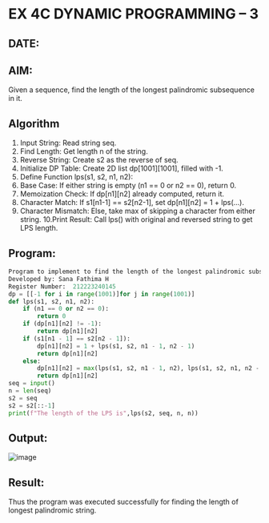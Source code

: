 # EX 4C DYNAMIC PROGRAMMING – 3
## DATE:
## AIM:
Given a sequence, find the length of the longest palindromic subsequence in it.





## Algorithm
1. Input String: Read string seq.
2. Find Length: Get length n of the string.
3. Reverse String: Create s2 as the reverse of seq.
4. Initialize DP Table: Create 2D list dp[1001][1001], filled with -1.
5. Define Function lps(s1, s2, n1, n2):
6. Base Case: If either string is empty (n1 == 0 or n2 == 0), return 0.
7. Memoization Check: If dp[n1][n2] already computed, return it.
8. Character Match: If s1[n1-1] == s2[n2-1], set dp[n1][n2] = 1 + lps(...).
9. Character Mismatch: Else, take max of skipping a character from either string.
10.Print Result: Call lps() with original and reversed string to get LPS length.   

## Program:
```Python
Program to implement to find the length of the longest palindromic subsequence in it
Developed by: Sana Fathima H
Register Number:  212223240145
dp = [[-1 for i in range(1001)]for j in range(1001)]
def lps(s1, s2, n1, n2):
    if (n1 == 0 or n2 == 0):
        return 0
    if (dp[n1][n2] != -1):
        return dp[n1][n2]
    if (s1[n1 - 1] == s2[n2 - 1]):
        dp[n1][n2] = 1 + lps(s1, s2, n1 - 1, n2 - 1)
        return dp[n1][n2]
    else:
        dp[n1][n2] = max(lps(s1, s2, n1 - 1, n2), lps(s1, s2, n1, n2 - 1))
        return dp[n1][n2]
seq = input()
n = len(seq)
s2 = seq
s2 = s2[::-1]
print(f"The length of the LPS is",lps(s2, seq, n, n))
```

## Output:
![image](https://github.com/user-attachments/assets/d2a7d098-050d-449e-9f35-8d9270c8ca5b)



## Result:
Thus the program was executed successfully for finding the length of longest palindromic string.

